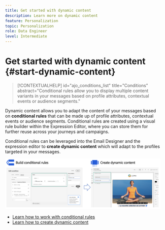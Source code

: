 ```yaml
---
title: Get started with dynamic content
description: Learn more on dynamic content
feature: Personalization
topic: Personalization
role: Data Engineer
level: Intermediate
---
```


# Get started with dynamic content {#start-dynamic-content}

>[!CONTEXTUALHELP]
>id="ajo_conditions_list"
>title="Conditions"
>abstract="Conditional rules allow you to display multiple content variants in your messages based on profile attributes, contextual events or audience segments." 

Dynamic content allows you to adapt the content of your messages based on **conditional rules** that can be made up of profile attributes, contextual events or audience segments. Conditional rules are created using a visual rule builder within the Expression Editor, where you can store them for further reuse across your journeys and campaigns.

Conditional rules can be leveraged into the Email Designer and the expression editor to **create dynamic content** which will adapt to the profiles targeted in your messages. 

![](assets/conditions-overview.png)

* [Learn how to work with conditional rules](create-conditions.md)
* [Learn how to create dynamic content](dynamic-content.md)
